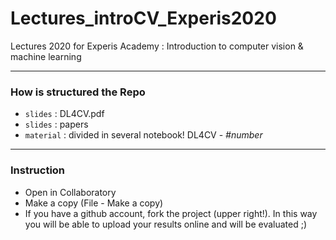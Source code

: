 # Lectures_introCV_Experis2020
Lectures 2020 for Experis Academy : Introduction to computer vision &amp; machine learning

-----------------------------------------
### How is structured the Repo

- ``` slides ```   : DL4CV.pdf
- ``` slides ```   : papers
- ``` material ``` : divided in several notebook! DL4CV - *#number*

-----------------------------------------
### Instruction

- Open in Collaboratory
- Make a copy (File - Make a copy)
- If you have a github account, fork the project (upper right!). In this way you will be able to upload your results online and will be evaluated ;)


